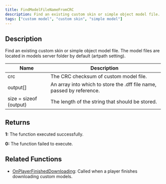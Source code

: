 ```yaml
---
title: FindModelFileNameFromCRC
description: Find an existing custom skin or simple object model file.
tags: ["custom model", "custom skin", "simple model"]
---
```


<VersionWarn version='SA-MP 0.3.DL R1' />

## Description

Find an existing custom skin or simple object model file. The model files are located in models server folder by default (artpath setting).

| Name                   | Description                                                           |
| ---------------------- | --------------------------------------------------------------------- |
| crc                    | The CRC checksum of custom model file.                                |
| output[]               | An array into which to store the .dff file name, passed by reference. |
| size = sizeof (output) | The length of the string that should be stored.                       |

## Returns

**1:** The function executed successfully.

**0:** The function failed to execute.

## Related Functions

- [OnPlayerFinishedDownloading](../callbacks/OnPlayerFinishedDownloading): Called when a player finishes downloading custom models.
